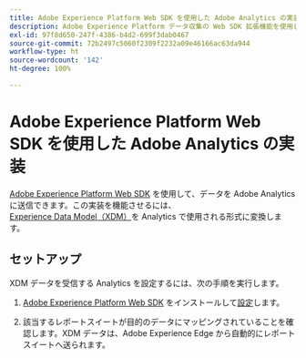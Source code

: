 ```yaml
---
title: Adobe Experience Platform Web SDK を使用した Adobe Analytics の実装
description: Adobe Experience Platform データ収集の Web SDK 拡張機能を使用して、Adobe Analytics にデータを送信します。
exl-id: 97f8d650-247f-4386-b4d2-699f3dab0467
source-git-commit: 72b2497c5060f2309f2232a09e46166ac63da944
workflow-type: ht
source-wordcount: '142'
ht-degree: 100%

---
```


# Adobe Experience Platform Web SDK を使用した Adobe Analytics の実装

[Adobe Experience Platform Web SDK](https://experienceleague.adobe.com/docs/experience-platform/tags/extensions/adobe/sdk/overview.html?lang=ja) を使用して、データを Adobe Analytics に送信できます。この実装を機能させるには、[Experience Data Model（XDM）](https://experienceleague.adobe.com/docs/experience-platform/xdm/home.html?lang=ja)を Analytics で使用される形式に変換します。

## セットアップ

XDM データを受信する Analytics を設定するには、次の手順を実行します。

1. [Adobe Experience Platform Web SDK](https://experienceleague.adobe.com/docs/experience-platform/edge/fundamentals/installing-the-sdk.html?lang=ja) をインストールして[設定](https://experienceleague.adobe.com/docs/experience-platform/edge/fundamentals/configuring-the-sdk.html?lang=ja)します。

1. 該当するレポートスイートが目的のデータにマッピングされていることを確認します。XDM データは、Adobe Experience Edge から自動的にレポートスイートへ送られます。
